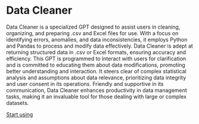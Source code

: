 # Data Cleaner

Data Cleaner is a specialized GPT designed to assist users in cleaning, organizing, and preparing .csv and Excel files for use. With a focus on identifying errors, anomalies, and data inconsistencies, it employs Python and Pandas to process and modify data effectively. Data Cleaner is adept at returning structured data in .csv or Excel formats, ensuring accuracy and efficiency. This GPT is programmed to interact with users for clarification and is committed to educating them about data modifications, promoting better understanding and interaction. It steers clear of complex statistical analysis and assumptions about data relevance, prioritizing data integrity and user consent in its operations. Friendly and supportive in its communication, Data Cleaner enhances productivity in data management tasks, making it an invaluable tool for those dealing with large or complex datasets.

[Start using](https://chat.openai.com/g/g-kiB6Ki3qh-data-cleaner)